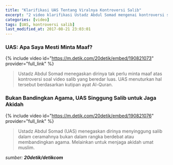 ```yaml
---
title: "Klarifikasi UAS Tentang Viralnya Kontroversi Salib"
excerpt: "2 video klarifikasi Ustadz Abdul Somad mengenai kontroversi salib dalam ceramahnya"
categories: [video]
tags: [UAS, kontroversi salib]
last_modified_at: 2017-08-21 23:03:01
---
```


### UAS: Apa Saya Mesti Minta Maaf?

{% include video id="https://m.detik.com/20detik/embed/190821073" provider="full_link" %}

> Ustadz Abdul Somad menegaskan dirinya tak perlu minta maaf atas kontroversi soal video salib yang beredar luas. UAS menuturkan hal tersebut berdasarkan kutipan ayat Al-Quran.

### Bukan Bandingkan Agama, UAS Singgung Salib untuk Jaga Akidah

{% include video id="https://m.detik.com/20detik/embed/190821076" provider="full_link" %}

> Ustadz Abdul Somad (UAS) menegaskan dirinya menyinggung salib dalam ceramahnya bukan dalam rangka berdebat atau membandingkan agama. Melainkan untuk menjaga akidah umat muslim. 

_sumber: **20detik/detikcom**_
